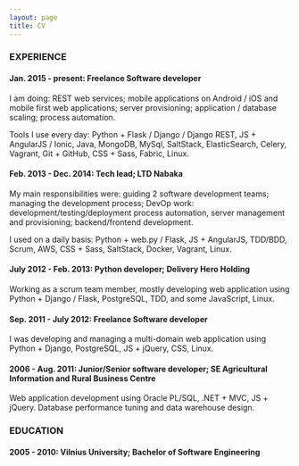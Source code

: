 ```yaml
---
layout: page
title: CV
---
```

### EXPERIENCE

#### Jan. 2015 - present: Freelance Software developer

I am doing: REST web services; mobile applications on Android / iOS and mobile first web applications; server provisioning; application / database scaling; process automation. 

Tools I use every day: Python + Flask / Django / Django REST, JS + AngularJS / Ionic, Java, MongoDB, MySql, SaltStack, ElasticSearch, Celery, Vagrant, Git + GitHub, 
CSS + Sass, Fabric, Linux.

#### Feb. 2013 - Dec. 2014: Tech lead; LTD Nabaka

My main responsibilities were: guiding 2 software development teams; managing the development process; DevOp work: development/testing/deployment process automation, server management and provisioning; backend/frontend development. 

I used on a daily basis: Python + web.py / Flask, JS + AngularJS, TDD/BDD, Scrum, AWS, CSS + Sass, SaltStack, Docker, Vagrant, Linux.

#### July 2012 - Feb. 2013: Python developer; Delivery Hero Holding

Working as a scrum team member, mostly developing web application using Python + Django / Flask, PostgreSQL, TDD, and some JavaScript, Linux. 

#### Sep. 2011 - July 2012: Freelance Software developer

I was developing and managing a multi-domain web application using Python + Django, PostgreSQL, JS + jQuery, CSS, Linux.

#### 2006 - Aug. 2011: Junior/Senior software developer; SE Agricultural Information and Rural Business Centre

Web application development using Oracle PL/SQL, .NET + MVC, JS + jQuery. Database performance tuning and data warehouse design.

### EDUCATION

#### 2005 - 2010: Vilnius University; Bachelor of Software Engineering
